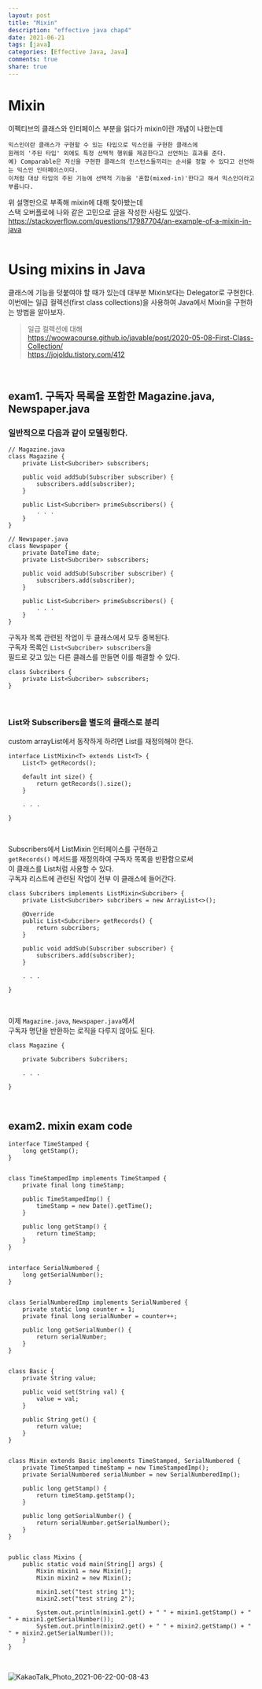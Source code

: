 ```yaml
---   
layout: post  
title: "Mixin"    
description: "effective java chap4"  
date: 2021-06-21     
tags: [java]    
categories: [Effective Java, Java]
comments: true    
share: true
---  
```


# Mixin      

이펙티브의 클래스와 인터페이스 부분을 읽다가 mixin이란 개념이 나왔는데       

```text   
믹스인이란 클래스가 구현할 수 있는 타입으로 믹스인을 구현한 클래스에         
원래의 '주된 타입' 외에도 특정 선택적 행위를 제공한다고 선언하는 효과를 준다.           
예) Comparable은 자신을 구현한 클래스의 인스턴스들끼리는 순서를 정할 수 있다고 선언하는 믹스인 인터페이스이다.       
이처럼 대상 타입의 주된 기능에 선택적 기능을 '혼합(mixed-in)'한다고 해서 믹스인이라고 부릅니다. 
```  

위 설명만으로 부족해 mixin에 대해 찾아봤는데    
스택 오버플로에 나와 같은 고민으로 글을 작성한 사람도 있었다.          
<https://stackoverflow.com/questions/17987704/an-example-of-a-mixin-in-java>   
<br />   


# Using mixins in Java          
클래스에 기능을 덧붙여야 할 때가 있는데 대부분 Mixin보다는 Delegator로 구현한다.      
이번에는 일급 컬렉션(first class collections)을 사용하여 Java에서 Mixin을 구현하는 방법을 알아보자.      


> 일급 컬렉션에 대해    
> <https://woowacourse.github.io/javable/post/2020-05-08-First-Class-Collection/>  
> <https://jojoldu.tistory.com/412>   

<br />     


## exam1. 구독자 목록을 포함한 Magazine.java, Newspaper.java    

### 일반적으로 다음과 같이 모델링한다.       


```
// Magazine.java
class Magazine {
    private List<Subcriber> subscribers;
    
    public void addSub(Subscriber subscriber) {
        subscribers.add(subscriber);
    }
    
    public List<Subcriber> primeSubscribers() {
        . . .
    }
}

// Newspaper.java   
class Newspaper {
    private DateTime date; 
    private List<Subcriber> subscribers; 
    
    public void addSub(Subscriber subscriber) {
        subscribers.add(subscriber);
    }
    
    public List<Subcriber> primeSubscribers() {
        . . .
    }
}
```

구독자 목록 관련된 작업이 두 클래스에서 모두 중복된다.        
구독자 목록인 `List<Subcriber> subscribers`을       
필드로 갖고 있는 다른 클래스를 만들면 이를 해결할 수 있다.    

```
class Subcribers {
    private List<Subcriber> subscribers; 
}
```

<br />     

### List와 Subscribers을 별도의 클래스로 분리        

custom arrayList에서 동작하게 하려면 List를 재정의해야 한다. 

```
interface ListMixin<T> extends List<T> {
    List<T> getRecords();
    
    default int size() {
        return getRecords().size();
    }
    
    . . .
    
}
```

<br />  



Subscribers에서 ListMixin 인터페이스를 구현하고      
`getRecords()` 메서드를 재정의하여 구독자 목록을 반환함으로써       
이 클래스를 List처럼 사용할 수 있다.      
구독자 리스트에 관련된 작업이 전부 이 클래스에 들어간다.      

```
class Subcribers implements ListMixin<Subcriber> {
    private List<Subcriber> subcribers = new ArrayList<>();
    
    @Override 
    public List<Subcriber> getRecords() {
        return subcribers;
    }
    
    public void addSub(Subscriber subscriber) {
        subscribers.add(subscriber);
    }
    
    . . .
    
}
```

<br />   

이제 `Magazine.java`, `Newspaper.java`에서     
구독자 명단을 반환하는 로직을 다루지 않아도 된다.     

```
class Magazine {

    private Subcribers Subcribers;
    
    . . .
    
}
```


<br />   


## exam2. mixin exam code       
```
interface TimeStamped {
	long getStamp();
}


class TimeStampedImp implements TimeStamped {
	private final long timeStamp;

	public TimeStampedImp() {
		timeStamp = new Date().getTime();
	}

	public long getStamp() {
		return timeStamp;
	}
}


interface SerialNumbered {
	long getSerialNumber();
}


class SerialNumberedImp implements SerialNumbered {
	private static long counter = 1;
	private final long serialNumber = counter++;

	public long getSerialNumber() {
		return serialNumber;
	}
}


class Basic {
	private String value;

	public void set(String val) {
		value = val;
	}

	public String get() {
		return value;
	}
}


class Mixin extends Basic implements TimeStamped, SerialNumbered {
	private TimeStamped timeStamp = new TimeStampedImp();
	private SerialNumbered serialNumber = new SerialNumberedImp();

	public long getStamp() {
		return timeStamp.getStamp();
	}

	public long getSerialNumber() {
		return serialNumber.getSerialNumber();
	}
}


public class Mixins {
	public static void main(String[] args) {
		Mixin mixin1 = new Mixin();
		Mixin mixin2 = new Mixin();

		mixin1.set("test string 1");
		mixin2.set("test string 2");

		System.out.println(mixin1.get() + " " + mixin1.getStamp() + " " + mixin1.getSerialNumber());
		System.out.println(mixin2.get() + " " + mixin2.getStamp() + " " + mixin2.getSerialNumber());
	}
}
```

<br />     


![KakaoTalk_Photo_2021-06-22-00-08-43](https://user-images.githubusercontent.com/33855307/122785098-0867c580-d2ee-11eb-93b7-8d2600f7bcd4.jpeg)           

<br />   
